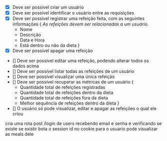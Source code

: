 - [x] Deve ser possível criar um usuário
- [x] Deve ser possível identificar o usuário entre as requisições
- [x] Deve ser possível registrar uma refeição feita, com as seguintes informações {
    *As refeições devem ser relacionadas a um usuário.*
    - Nome
    - Descrição
    - Data e Hora
    - Está dentro ou não da dieta
}
- [x] Deve ser possível apagar uma refeição
- [] Deve ser possível editar uma refeição, podendo alterar todos os dados acima
- [] Deve ser possível listar todas as refeições de um usuário
- [] Deve ser possível visualizar uma única refeição
- [] Deve ser possível recuperar as métricas de um usuário {
    - Quantidade total de refeições registradas
    - Quantidade total de refeições dentro da dieta
    - Quantidade total de refeições fora da dieta
    - Melhor sequência de refeições dentro da dieta
}
- [] O usuário só pode visualizar, editar e apagar as refeições o qual ele criou


cria uma rota post /login de users recebendo email e senha e verificando se existe se existir bota o session id no cookie para o usuario pode visualizar as meals dele
